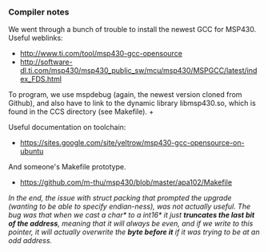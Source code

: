 ### Compiler notes
We went through a bunch of trouble to install the newest GCC for MSP430. Useful weblinks:
  + http://www.ti.com/tool/msp430-gcc-opensource
  + http://software-dl.ti.com/msp430/msp430_public_sw/mcu/msp430/MSPGCC/latest/index_FDS.html

To program, we use mspdebug (again, the newest version cloned from Github), and also have to
link to the dynamic library libmsp430.so, which is found in the CCS directory (see Makefile).
  + 

Useful documentation on toolchain:
  + https://sites.google.com/site/yeltrow/msp430-gcc-opensource-on-ubuntu

And someone's Makefile prototype.
  + https://github.com/m-thu/msp430/blob/master/apa102/Makefile

_In the end, the issue with struct packing that prompted the upgrade (wanting to be able to
specify endian-ness), was not actually useful. The bug was that when we cast a char* to a
int16* it just **truncates the last bit of the address**, meaning that it will always be even,
and if we write to this pointer, it will actually overwrite the **byte before it** if it was
trying to be at an odd address._
